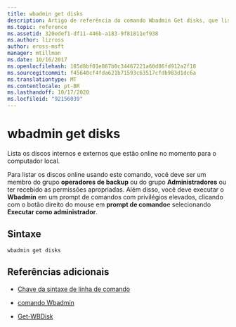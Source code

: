 ```yaml
---
title: wbadmin get disks
description: Artigo de referência do comando Wbadmin Get disks, que lista os discos internos e externos que estão online no momento para o computador local.
ms.topic: reference
ms.assetid: 320edef1-df11-446b-a183-9f81811ef938
ms.author: lizross
author: eross-msft
manager: mtillman
ms.date: 10/16/2017
ms.openlocfilehash: 185d8bf01e867b0c34467221a60d86fd912a2f18
ms.sourcegitcommit: f45640cf4fda621b71593c63517cfdb983d1dc6a
ms.translationtype: MT
ms.contentlocale: pt-BR
ms.lasthandoff: 10/17/2020
ms.locfileid: "92156039"
---
```

# <a name="wbadmin-get-disks"></a>wbadmin get disks

Lista os discos internos e externos que estão online no momento para o computador local.

Para listar os discos online usando este comando, você deve ser um membro do grupo **operadores de backup** ou do grupo **Administradores** ou ter recebido as permissões apropriadas. Além disso, você deve executar o **Wbadmin** em um prompt de comandos com privilégios elevados, clicando com o botão direito do mouse em **prompt de comando**e selecionando **Executar como administrador**.

## <a name="syntax"></a>Sintaxe

```
wbadmin get disks
```

## <a name="additional-references"></a>Referências adicionais

- [Chave da sintaxe de linha de comando](command-line-syntax-key.md)

- [comando Wbadmin](wbadmin.md)

- [Get-WBDisk](/powershell/module/windowserverbackup/Get-WBDisk)
